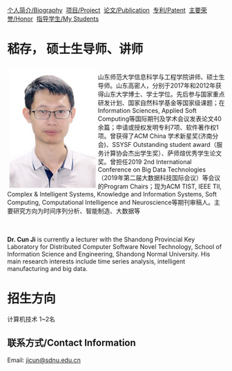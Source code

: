 [个人简介/Biography](./index.md)&nbsp; [项目/Project](./project.md)&nbsp; [论文/Publication](./publication.md)&nbsp;  [专利/Patent](./patent.md)&nbsp; [主要荣誉/Honor](./honor.md)&nbsp; [指导学生/My Students](./student.md)

# 嵇存， 硕士生导师、讲师
<div style="float: left; clear: both;" align="left">
<img src="./pic/photo.JPG" width="200" align=left hspace="5" vspace="5"/>

<br/>
山东师范大学信息科学与工程学院讲师、硕士生导师。山东高密人，分别于2017年和2012年获得山东大学博士、学士学位。先后参与国家重点研发计划、国家自然科学基金等国家级课题；在Information Sciences, Applied Soft Computing等国际期刊及学术会议发表论文40余篇；申请或授权发明专利7项、软件著作权1项。曾获得了ACM China 学术新星奖(济南分会)、SSYSF Outstanding student award（服务计算协会杰出学生奖）、萨师煊优秀学生论文奖。曾担任2019 2nd International Conference on Big Data Technologies（2019年第二届大数据科技国际会议）等会议的Program Chairs；现为ACM TIST, IEEE TII, Complex & Intelligent Systems, Knowledge and Information Systems, Soft Computing,  Computational Intelligence and Neuroscience等期刊审稿人。主要研究方向为时间序列分析、智能制造、大数据等
</div>
<br clear="left" />
<br/>
<br/>

**Dr. Cun Ji** is currently a lecturer with the Shandong Provincial Key Laboratory for Distributed Computer Software Novel Technology, School of Information Science and Engineering, Shandong Normal University. His main research interests include time series analysis, intelligent manufacturing and big data.

# 招生方向
计算机技术  1~2名

## 联系方式/Contact Information
Email: jicun@sdnu.edu.cn


